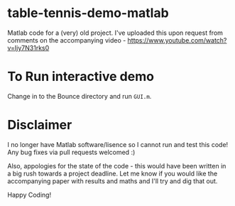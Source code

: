 # table-tennis-demo-matlab

Matlab code for a (very) old project.
I've uploaded this upon request from comments on the accompanying video - https://www.youtube.com/watch?v=Ijy7N31rks0

# To Run interactive demo
Change in to the Bounce directory and run `GUI.m`. 

# Disclaimer
I no longer have Matlab software/lisence so I cannot run and test this code! Any bug fixes via pull requests welcomed :)

Also, appologies for the state of the code - this would have been written in a big rush towards a project deadline. Let me know if you would like the accompanying paper with results and maths and I'll try and dig that out.

Happy Coding!
